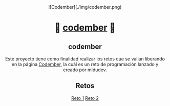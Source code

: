 <div align="center">
![Codember](./img/codember.png)

# 📗 [codember](https://codember.dev) 📗

## codember

Este proyecto tiene como finalidad realizar los retos que se vallan liberando en la página [Codember](https://codember.dev/), la cuál es un reto de programación lanzado y creado por midudev.

## Retos

[Reto 1](https://github.com/pablogallardodev/codember/blob/main/reto01/index.js)
[Reto 2](https://github.com/pablogallardodev/codember/blob/main/reto02/index.js)
</div>